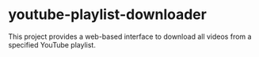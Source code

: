 # youtube-playlist-downloader
This project provides a web-based interface to download all videos from a specified YouTube playlist. 
